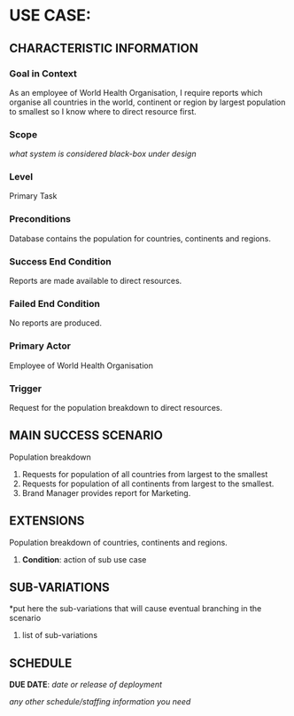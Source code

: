 # USE CASE: <number> <the name should be the goal as a short active verb phrase>

## CHARACTERISTIC INFORMATION

### Goal in Context

As an employee of World Health Organisation, I require reports which organise all countries in the world, continent or region by largest population to smallest so I know where to direct resource first.

### Scope

*what system is considered black-box under design*

### Level

Primary Task

### Preconditions

Database contains the population for countries, continents and regions.

### Success End Condition

Reports are made available to direct resources.

### Failed End Condition

No reports are produced.
### Primary Actor

Employee of World Health Organisation

### Trigger

Request for the population breakdown to direct resources.

## MAIN SUCCESS SCENARIO

Population breakdown

1. Requests for population of all countries from largest to the smallest 
3. Requests for population of all continents from largest to the smallest.
4. Brand Manager provides report for Marketing.

## EXTENSIONS

Population breakdown of countries, continents and regions.

1. **Condition**: action of sub use case

## SUB-VARIATIONS

*put here the sub-variations that will cause eventual branching in the scenario

1. list of sub-variations

## SCHEDULE

**DUE DATE**: *date or release of deployment*

*any other schedule/staffing information you need*